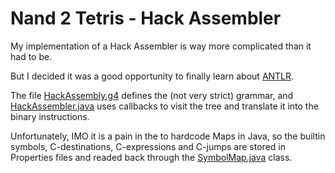 Nand 2 Tetris - Hack Assembler
==============================

My implementation of a Hack Assembler is way more complicated than it had to be.

But I decided it was a good opportunity to finally learn about [ANTLR](http://www.antlr.org/).

The file [HackAssembly.g4](assembler/src/nand2tetris/parser/HackAssembly.g4) defines the (not very strict) grammar, and [HackAssembler.java](assembler/src/nand2tetris/parser/HackAssembler.java) uses callbacks to visit the tree and translate it into the binary instructions.

Unfortunately, IMO it is a pain in the to hardcode Maps in Java, so the builtin symbols, C-destinations, C-expressions and C-jumps are stored in Properties files and readed back through the [SymbolMap.java](assembler/src/nand2tetris/parser/SymbolMap.java) class.
